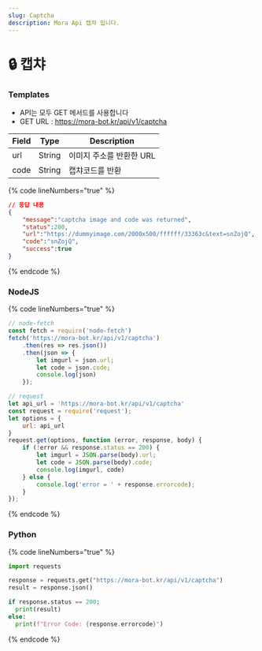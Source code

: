 ```yaml
---
slug: Captcha
description: Mora Api 캡챠 입니다.
---
```


# 🔒 캡챠

### Templates

* API는 모두 GET 메서드를 사용합니다
* GET URL : https://mora-bot.kr/api/v1/captcha

| Field | Type   | Description     |
| ----- | ------ | --------------- |
| url   | String | 이미지 주소를 반환한 URL |
| code  | String | 캡챠코드를 반환        |

{% code lineNumbers="true" %}
```json
// 응답 내용
{
    "message":"captcha image and code was returned",
    "status":200,
    "url":"https://dummyimage.com/2000x500/ffffff/33363c&text=snZojQ",
    "code":"snZojQ",
    "success":true
}
```
{% endcode %}

### NodeJS

{% code lineNumbers="true" %}
```javascript
// node-fetch
const fetch = require('node-fetch')
fetch('https://mora-bot.kr/api/v1/captcha')
    .then(res => res.json())
    .then(json => {
        let imgurl = json.url;
        let code = json.code;
        console.log(json)
    });

// request
let api_url = 'https://mora-bot.kr/api/v1/captcha'
const request = require('request');
let options = {
    url: api_url
}
request.get(options, function (error, response, body) {
    if (!error && response.status == 200) {
        let imgurl = JSON.parse(body).url;
        let code = JSON.parse(body).code;
        console.log(imgurl, code)
    } else {
        console.log('error = ' + response.errorcode);
    }
});
```
{% endcode %}

### Python

{% code lineNumbers="true" %}
```python
import requests

response = requests.get("https://mora-bot.kr/api/v1/captcha")
result = response.json()

if response.status == 200:
  print(result)
else:
  print(f"Error Code: {response.errorcode}")
```
{% endcode %}
